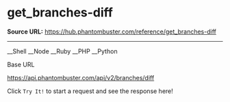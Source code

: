 # get_branches-diff

**Source URL:** https://hub.phantombuster.com/reference/get_branches-diff

---

__Shell __Node __Ruby __PHP __Python

Base URL

https://api.phantombuster.com/api/v2/branches/diff

Click `Try It!` to start a request and see the response here!